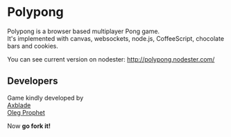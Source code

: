 # Polypong
Polypong is a browser based multiplayer Pong game.  
It's implemented with canvas, websockets, node.js, CoffeeScript, chocolate bars and cookies.

You can see current version on nodester:
http://polypong.nodester.com/

## Developers
Game kindly developed by  
[Axblade](https://github.com/Axblade)  
[Oleg Prophet](https://github.com/Oregu)

Now **go fork it!**
